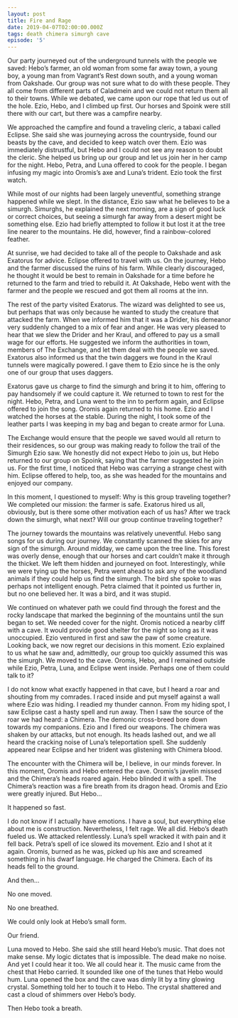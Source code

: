 ```yaml
---
layout: post
title: Fire and Rage
date: 2019-04-07T02:00:00.000Z
tags: death chimera simurgh cave
episode: '5'
---
```

Our party journeyed out of the underground tunnels with the people we saved: Hebo’s farmer, an old woman from some far away town, a young boy, a young man from Vagrant’s Rest down south, and a young woman from Oakshade. Our group was not sure what to do with these people. They all come from different parts of Caladmein and we could not return them all to their towns. While we debated, we came upon our rope that led us out of the hole. Ezio, Hebo, and I climbed up first. Our horses and Spoink were still there with our cart, but there was a campfire nearby.

We approached the campfire and found a traveling cleric, a tabaxi called Eclipse. She said she was journeying across the countryside, found our beasts by the cave, and decided to keep watch over them. Ezio was immediately distrustful, but Hebo and I could not see any reason to doubt the cleric. She helped us bring up our group and let us join her in her camp for the night. Hebo, Petra, and Luna offered to cook for the people. I began infusing my magic into Oromis’s axe and Luna’s trident. Ezio took the first watch.

While most of our nights had been largely uneventful, something strange happened while we slept. In the distance, Ezio saw what he believes to be a simurgh. Simurghs, he explained the next morning, are a sign of good luck or correct choices, but seeing a simurgh far away from a desert might be something else. Ezio had briefly attempted to follow it but lost it at the tree line nearer to the mountains. He did, however, find a rainbow-colored feather. 

At sunrise, we had decided to take all of the people to Oakshade and ask Exatorus for advice. Eclipse offered to travel with us. On the journey, Hebo and the farmer discussed the ruins of his farm. While clearly discouraged, he thought it would be best to remain in Oakshade for a time before he returned to the farm and tried to rebuild it. At Oakshade, Hebo went with the farmer and the people we rescued and got them all rooms at the inn.

The rest of the party visited Exatorus. The wizard was delighted to see us, but perhaps that was only because he wanted to study the creature that attacked the farm. When we informed him that it was a Drider, his demeanor very suddenly changed to a mix of fear and anger. He was very pleased to hear that we slew the Drider and her Kraul, and offered to pay us a small wage for our efforts. He suggested we inform the authorities in town, members of The Exchange, and let them deal with the people we saved. Exatorus also informed us that the twin daggers we found in the Kraul tunnels were magically powered. I gave them to Ezio since he is the only one of our group that uses daggers.

Exatorus gave us charge to find the simurgh and bring it to him, offering to pay handsomely if we could capture it. We returned to town to rest for the night. Hebo, Petra, and Luna went to the inn to perform again, and Eclipse offered to join the song. Oromis again returned to his home. Ezio and I watched the horses at the stable. During the night, I took some of the leather parts I was keeping in my bag and began to create armor for Luna. 

The Exchange would ensure that the people we saved would all return to their residences, so our group was making ready to follow the trail of the Simurgh Ezio saw. We honestly did not expect Hebo to join us, but Hebo returned to our group on Spoink, saying that the farmer suggested he join us. For the first time, I noticed that Hebo was carrying a strange chest with him. Eclipse offered to help, too, as she was headed for the mountains and enjoyed our company. 

In this moment, I questioned to myself: Why is this group traveling together? We completed our mission: the farmer is safe. Exatorus hired us all, obviously, but is there some other motivation each of us has? After we track down the simurgh, what next? Will our group continue traveling together?

The journey towards the mountains was relatively uneventful. Hebo sang songs for us during our journey. We constantly scanned the skies for any sign of the simurgh. Around midday, we came upon the tree line. This forest was overly dense, enough that our horses and cart couldn’t make it through the thicket. We left them hidden and journeyed on foot. Interestingly, while we were tying up the horses, Petra went ahead to ask any of the woodland animals if they could help us find the simurgh. The bird she spoke to was perhaps not intelligent enough. Petra claimed that it pointed us further in, but no one believed her. It was a bird, and it was stupid.

We continued on whatever path we could find through the forest and the rocky landscape that marked the beginning of the mountains until the sun began to set. We needed cover for the night. Oromis noticed a nearby cliff with a cave. It would provide good shelter for the night so long as it was unoccupied. Ezio ventured in first and saw the paw of some creature. Looking back, we now regret our decisions in this moment. Ezio explained to us what he saw and, admittedly, our group too quickly assumed this was the simurgh. We moved to the cave. Oromis, Hebo, and I remained outside while Ezio, Petra, Luna, and Eclipse went inside. Perhaps one of them could talk to it?

I do not know what exactly happened in that cave, but I heard a roar and shouting from my comrades. I raced inside and put myself against a wall where Ezio was hiding. I readied my thunder cannon. From my hiding spot, I saw Eclipse cast a hasty spell and run away. Then I saw the source of the roar we had heard: a Chimera. The demonic cross-breed bore down towards my companions. Ezio and I fired our weapons. The chimera was shaken by our attacks, but not enough. Its heads lashed out, and we all heard the cracking noise of Luna’s teleportation spell. She suddenly appeared near Eclipse and her trident was glistening with Chimera blood.

The encounter with the Chimera will be, I believe, in our minds forever. In this moment, Oromis and Hebo entered the cave. Oromis’s javelin missed and the Chimera’s heads roared again. Hebo blinded it with a spell. The Chimera’s reaction was a fire breath from its dragon head. Oromis and Ezio were greatly injured. But Hebo... 

It happened so fast.

I do not know if I actually have emotions. I have a soul, but everything else about me is construction. Nevertheless, I felt rage. We all did. Hebo’s death fueled us. We attacked relentlessly. Luna’s spell wracked it with pain and it fell back. Petra’s spell of ice slowed its movement. Ezio and I shot at it again. Oromis, burned as he was, picked up his axe and screamed something in his dwarf language. He charged the Chimera. Each of its heads fell to the ground.

And then...

No one moved. 

No one breathed. 

We could only look at Hebo’s small form.

Our friend. 

Luna moved to Hebo. She said she still heard Hebo’s music. That does not make sense. My logic dictates that is impossible. The dead make no noise. And yet I could hear it too. We all could hear it. The music came from the chest that Hebo carried. It sounded like one of the tunes that Hebo would hum. Luna opened the box and the cave was dimly lit by a tiny glowing crystal. Something told her to touch it to Hebo. The crystal shattered and cast a cloud of shimmers over Hebo’s body.

Then Hebo took a breath.
